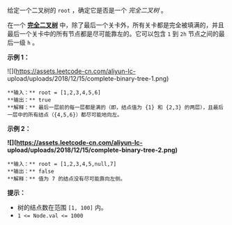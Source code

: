 给定一个二叉树的 `root` ，确定它是否是一个  _完全二叉树_  。

在一个  **[完全二叉树](https://baike.baidu.com/item/完全二叉树/7773232?fr=aladdin)**
中，除了最后一个关卡外，所有关卡都是完全被填满的，并且最后一个关卡中的所有节点都是尽可能靠左的。它可以包含 `1` 到 `2h` 节点之间的最后一级 `h`
。



**示例 1：**

![](https://assets.leetcode-cn.com/aliyun-lc-
upload/uploads/2018/12/15/complete-binary-tree-1.png)

    
    
    **输入：** root = [1,2,3,4,5,6]
    **输出：** true
    **解释：** 最后一层前的每一层都是满的（即，结点值为 {1} 和 {2,3} 的两层），且最后一层中的所有结点（{4,5,6}）都尽可能地向左。
    

**示例 2：**

**![](https://assets.leetcode-cn.com/aliyun-lc-
upload/uploads/2018/12/15/complete-binary-tree-2.png)**

    
    
    **输入：** root = [1,2,3,4,5,null,7]
    **输出：** false
    **解释：** 值为 7 的结点没有尽可能靠向左侧。
    



**提示：**

  * 树的结点数在范围  `[1, 100]` 内。
  * `1 <= Node.val <= 1000`

